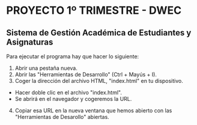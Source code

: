# PROYECTO 1º TRIMESTRE - DWEC
## Sistema de Gestión Académica de Estudiantes y Asignaturas
Para ejecutar el programa hay que hacer lo siguiente:
1.  Abrir una pestaña nueva.
2.  Abrir las "Herramientas de Desarrollo" (Ctrl + Mayús + I).
3.  Coger la dirección del archivo HTML, "index.html" en tu dispositivo.
-  Hacer doble clic en el archivo "index.html".
-  Se abrirá en el navegador y cogeremos la URL.
4.  Copiar esa URL en la nueva ventana que hemos abierto con las "Herramientas de Desarollo" abiertas.

